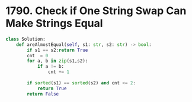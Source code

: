 # 1790. Check if One String Swap Can Make Strings Equal

```python
class Solution:
    def areAlmostEqual(self, s1: str, s2: str) -> bool:
        if s1 == s2:return True
        cnt  = 0
        for a, b in zip(s1,s2):
            if a != b:
                cnt += 1
                
        if sorted(s1) == sorted(s2) and cnt <= 2:
            return True
        return False

```

